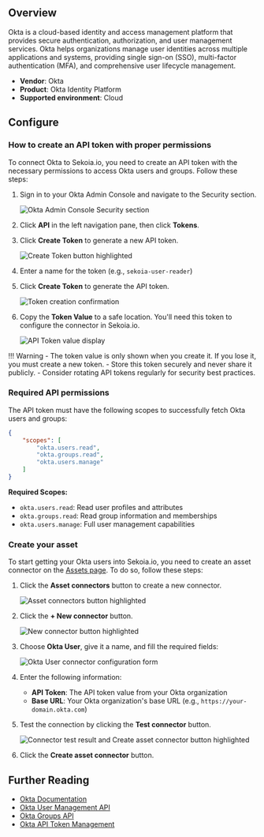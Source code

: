 ## Overview

Okta is a cloud-based identity and access management platform that provides secure authentication, authorization, and user management services. Okta helps organizations manage user identities across multiple applications and systems, providing single sign-on (SSO), multi-factor authentication (MFA), and comprehensive user lifecycle management.

- **Vendor**: Okta
- **Product**: Okta Identity Platform
- **Supported environment**: Cloud

## Configure

### How to create an API token with proper permissions

To connect Okta to Sekoia.io, you need to create an API token with the necessary permissions to access Okta users and groups. Follow these steps:

1. Sign in to your Okta Admin Console and navigate to the Security section.

    ![Okta Admin Console Security section](/assets/operation_center/asset_connectors/user/okta/okta_api_key_1.png)

2. Click **API** in the left navigation pane, then click **Tokens**.

3. Click **Create Token** to generate a new API token.

    ![Create Token button highlighted](/assets/operation_center/asset_connectors/user/okta/okta_api_key_2.png)

4. Enter a name for the token (e.g., `sekoia-user-reader`)

5. Click **Create Token** to generate the API token.

    ![Token creation confirmation](/assets/operation_center/asset_connectors/user/okta/okta_api_key_3.png)

6. Copy the **Token Value** to a safe location. You'll need this token to configure the connector in Sekoia.io.

    ![API Token value display](/assets/operation_center/asset_connectors/user/okta/okta_api_key_4.png)

!!! Warning
    - The token value is only shown when you create it. If you lose it, you must create a new token.
    - Store this token securely and never share it publicly.
    - Consider rotating API tokens regularly for security best practices.

### Required API permissions

The API token must have the following scopes to successfully fetch Okta users and groups:

```json
{
    "scopes": [
        "okta.users.read",
        "okta.groups.read",
        "okta.users.manage"
    ]
}
```

**Required Scopes:**

- `okta.users.read`: Read user profiles and attributes
- `okta.groups.read`: Read group information and memberships
- `okta.users.manage`: Full user management capabilities

### Create your asset

To start getting your Okta users into Sekoia.io, you need to create an asset connector on the [Assets page](https://app.sekoia.io/assets). To do so, follow these steps:

1. Click the **Asset connectors** button to create a new connector.

    ![Asset connectors button highlighted](/assets/operation_center/asset_connectors/user/common/create_asset_connector_button.png)

2. Click the **+ New connector** button.
    
    ![New connector button highlighted](/assets/operation_center/asset_connectors/user/common/create_asset_connector_1.png)

3. Choose **Okta User**, give it a name, and fill the required fields:

    ![Okta User connector configuration form](/assets/operation_center/asset_connectors/user/okta/okta_asset_user_1.png)

4. Enter the following information:
   - **API Token**: The API token value from your Okta organization
   - **Base URL**: Your Okta organization's base URL (e.g., `https://your-domain.okta.com`)

5. Test the connection by clicking the **Test connector** button.

    ![Connector test result and Create asset connector button highlighted](/assets/operation_center/asset_connectors/user/okta/okta_asset_user_2.png)

6. Click the **Create asset connector** button.

## Further Reading
- [Okta Documentation](https://developer.okta.com/docs/)
- [Okta User Management API](https://developer.okta.com/docs/reference/api/users/)
- [Okta Groups API](https://developer.okta.com/docs/reference/api/groups/)
- [Okta API Token Management](https://developer.okta.com/docs/guides/create-an-api-token/)

